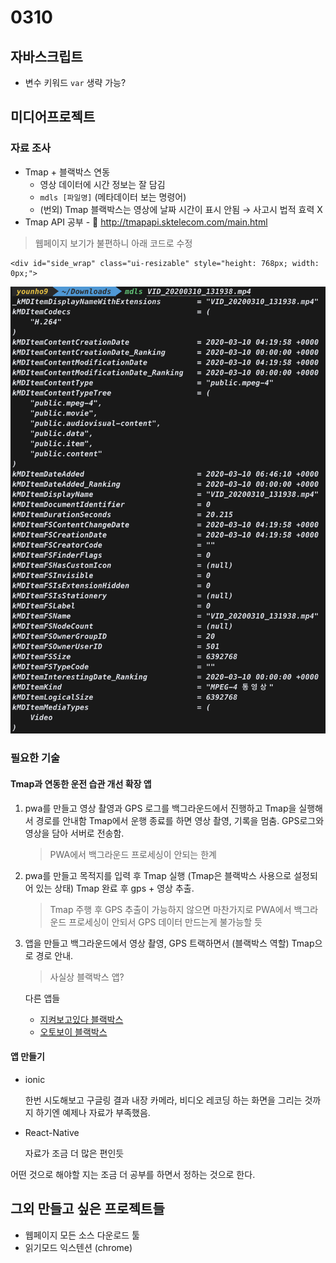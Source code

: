 # 0310

## 자바스크립트

- 변수 키워드 `var` 생략 가능?

## 미디어프로젝트

### 자료 조사

- Tmap + 블랙박스 연동
  - 영상 데이터에 시간 정보는 잘 담김
  - `mdls [파일명]` (메타데이터 보는 명령어)
  - (번외) Tmap 블랙박스는 영상에 날짜 시간이 표시 안됨 → 사고시 법적 효력 X
- Tmap API 공부 - 🔗 http://tmapapi.sktelecom.com/main.html

> 웹페이지 보기가 불편하니 아래 코드로 수정

```
<div id="side_wrap" class="ui-resizable" style="height: 768px; width: 0px;">
```

![mdls-result](../images/mdls-result.png)

### 필요한 기술

#### Tmap과 연동한 운전 습관 개선 확장 앱

1. pwa를 만들고 영상 촬영과 GPS 로그를 백그라운드에서 진행하고 Tmap을 실행해서 경로를 안내함 Tmap에서 운행 종료를 하면 영상 촬영, 기록을 멈춤. GPS로그와 영상을 담아 서버로 전송함.

   > PWA에서 백그라운드 프로세싱이 안되는 한계

2. pwa를 만들고 목적지를 입력 후 Tmap 실행 (Tmap은 블랙박스 사용으로 설정되어 있는 상태) Tmap 완료 후 gps + 영상 추출.

   > Tmap 주행 후 GPS 추출이 가능하지 않으면 마찬가지로 PWA에서 백그라운드 프로세싱이 안되서 GPS 데이터 만드는게 불가능할 듯

3. 앱을 만들고 백그라운드에서 영상 촬영, GPS 트랙하면서 (블랙박스 역할) Tmap으로 경로 안내.

   > 사실상 블랙박스 앱?

   다른 앱들

   - [지켜보고있다 블랙박스](https://apps.apple.com/kr/app/지켜보고있다-블랙박스/id1105489515)
   - [오토보이 블랙박스](https://play.google.com/store/apps/details?id=com.happyconz.blackbox&hl=ko)

#### 앱 만들기

- ionic

  한번 시도해보고 구글링 결과 내장 카메라, 비디오 레코딩 하는 화면을 그리는 것까지 하기엔 예제나 자료가 부족했음.

- React-Native

  자료가 조금 더 많은 편인듯

어떤 것으로 해야할 지는 조금 더 공부를 하면서 정하는 것으로 한다.

## 그외 만들고 싶은 프로젝트들

- 웹페이지 모든 소스 다운로드 툴
- 읽기모드 익스텐션 (chrome)